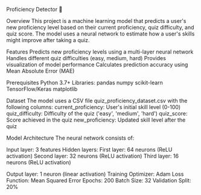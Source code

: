 Proficiency Detector 🎯

Overview
This project is a machine learning model that predicts a user's new proficiency level based on their current proficiency, quiz difficulty, and quiz score. The model uses a neural network to estimate how a user's skills might improve after taking a quiz.

Features
Predicts new proficiency levels using a multi-layer neural network
Handles different quiz difficulties (easy, medium, hard)
Provides visualization of model performance
Calculates prediction accuracy using Mean Absolute Error (MAE)


Prerequisites
Python 3.7+
Libraries:
pandas
numpy
scikit-learn
TensorFlow/Keras
matplotlib


Dataset
The model uses a CSV file quiz_proficiency_dataset.csv with the following columns:
current_proficiency: User's initial skill level (0-100)
quiz_difficulty: Difficulty of the quiz ('easy', 'medium', 'hard')
quiz_score: Score achieved in the quiz
new_proficiency: Updated skill level after the quiz


Model Architecture
The neural network consists of:


Input layer: 3 features
Hidden layers:
First layer: 64 neurons (ReLU activation)
Second layer: 32 neurons (ReLU activation)
Third layer: 16 neurons (ReLU activation)



Output layer: 1 neuron (linear activation)
Training
Optimizer: Adam
Loss Function: Mean Squared Error
Epochs: 200
Batch Size: 32
Validation Split: 20%

